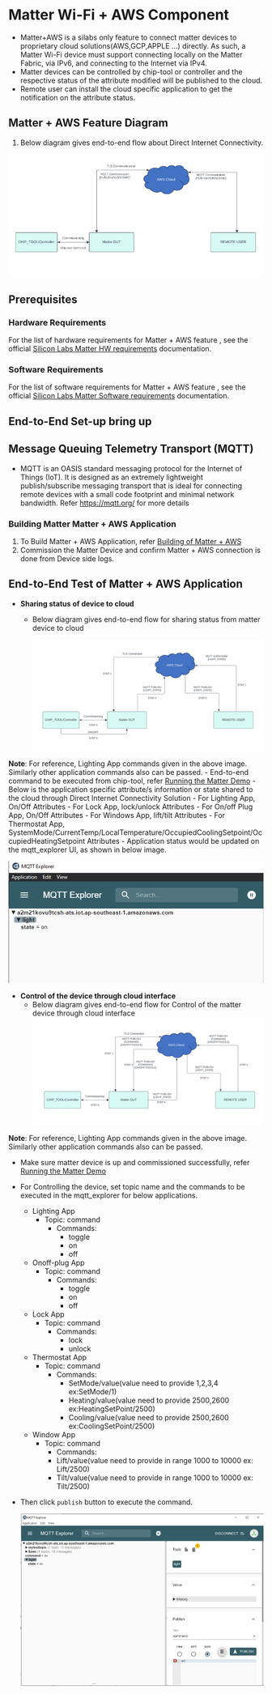 # Matter Wi-Fi + AWS Component

-   Matter+AWS is a silabs only feature to connect matter devices to proprietary
    cloud solutions(AWS,GCP,APPLE ...) directly. As such, a Matter Wi-Fi device
    must support connecting locally on the Matter Fabric, via IPv6, and
    connecting to the Internet via IPv4.
-   Matter devices can be controlled by chip-tool or controller and the
    respective status of the attribute modified will be published to the cloud.
-   Remote user can install the cloud specific application to get the
    notification on the attribute status.

## Matter + AWS Feature Diagram

1. Below diagram gives end-to-end flow about Direct Internet Connectivity.

![Silicon Labs - Matter + AWS design](./images/matter_aws_flow.png)

## Prerequisites

### Hardware Requirements

For the list of hardware requirements for Matter + AWS feature , see the
official
[Silicon Labs Matter HW requirements](https://siliconlabs.github.io/matter/latest/general/HARDWARE_REQUIREMENTS.html)
documentation.

### Software Requirements

For the list of software requirements for Matter + AWS feature , see the
official
[Silicon Labs Matter Software requirements](https://siliconlabs.github.io/matter/latest/general/SOFTWARE_REQUIREMENTS.html)
documentation.

## End-to-End Set-up bring up

## Message Queuing Telemetry Transport (MQTT)

-   MQTT is an OASIS standard messaging protocol for the Internet of Things
    (IoT). It is designed as an extremely lightweight publish/subscribe
    messaging transport that is ideal for connecting remote devices with a small
    code footprint and minimal network bandwidth. Refer https://mqtt.org/ for
    more details

### Building Matter Matter + AWS Application

1. To Build Matter + AWS Application, refer
   [Building of Matter + AWS](./silabs_matter_aws_build_guide.md)
2. Commission the Matter Device and confirm Matter + AWS connection is done from
   Device side logs.

## End-to-End Test of Matter + AWS Application

-   **Sharing status of device to cloud**

    -   Below diagram gives end-to-end flow for sharing status from matter
        device to cloud

        ![Silicon Labs - Matter + AWS design](./images/matter_aws_status_flow.png)

**Note**: For reference, Lighting App commands given in the above image.
Similarly other application commands also can be passed. - End-to-end command to
be executed from chip-tool, refer
[Running the Matter Demo](RUN_DEMO.md#demo-execution---commissioning-a-wi-fi-device-using-chip-tool-for-linux) -
Below is the application specific attribute/s information or state shared to the
cloud through Direct Internet Connectivity Solution - For Lighting App, On/Off
Attributes - For Lock App, lock/unlock Attributes - For On/off Plug App, On/Off
Attributes - For Windows App, lift/tilt Attributes - For Thermostat App,
SystemMode/CurrentTemp/LocalTemperature/OccupiedCoolingSetpoint/OccupiedHeatingSetpoint
Attributes - Application status would be updated on the mqtt_explorer UI, as
shown in below image.

![Silicon Labs - Matter + AWS design](./images/matter_aws_mqtt_explorer.png)

-   **Control of the device through cloud interface**
    -   Below diagram gives end-to-end flow for Control of the matter device
        through cloud interface
        ![Silicon Labs - Matter + AWS design](./images/matter_aws_command_flow.png)

**Note**: For reference, Lighting App commands given in the above image.
Similarly other application commands also can be passed.

-   Make sure matter device is up and commissioned successfully, refer
    [Running the Matter Demo](RUN_DEMO.md#demo-execution---commissioning-a-wi-fi-device-using-chip-tool-for-linux)
-   For Controlling the device, set topic name and the commands to be executed
    in the mqtt_explorer for below applications.
    -   Lighting App
        -   Topic: command
            -   Commands:
                -   toggle
                -   on
                -   off
    -   Onoff-plug App
        -   Topic: command
            -   Commands:
                -   toggle
                -   on
                -   off
    -   Lock App
        -   Topic: command
            -   Commands:
                -   lock
                -   unlock
    -   Thermostat App
        -   Topic: command
            -   Commands:
                -   SetMode/value(value need to provide 1,2,3,4 ex:SetMode/1)
                -   Heating/value(value need to provide 2500,2600
                    ex:HeatingSetPoint/2500)
                -   Cooling/value(value need to provide 2500,2600
                    ex:CoolingSetPoint/2500)
    -   Window App
        -   Topic: command
            -   Commands:
            -   Lift/value(value need to provide in range 1000 to 10000 ex:
                Lift/2500)
            -   Tilt/value(value need to provide in range 1000 to 10000 ex:
                Tilt/2500)
-   Then click `publish` button to execute the command.

    ![Silicon Labs - Matter + AWS design](./images/matter_aws_cloud_control_mqtt_explorer.png)
